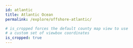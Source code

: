 ```yaml
---
id: atlantic
title: Atlantic Ocean
permalink: /explore/offshore-atlantic/

# is_cropped forces the default county map view to use
# a custom set of viewbox coordinates
is_cropped: true
---
```

